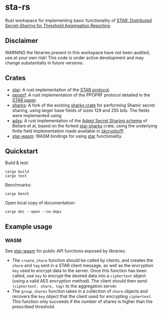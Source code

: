 # sta-rs

Rust workspace for implementing basic functionality of [STAR: Distributed
Secret-Sharing for Threshold Aggregation
Reporting](https://arxiv.org/abs/2109.10074).

## Disclaimer

WARNING the libraries present in this workspace have not been audited,
use at your own risk! This code is under active development and may
change substantially in future versions.

## Crates

- [star](./star): A rust implementation of the [STAR
  protocol](https://arxiv.org/abs/2109.10074).
- [ppoprf](./ppoprf): A rust implementation of the PPOPRF protocol
  detailed in the [STAR paper](https://arxiv.org/abs/2109.10074).
- [sharks](./sharks): A fork of the existing [sharks
  crate](https://crates.io/crates/sharks) for performing Shamir secret
  sharing, using larger base fields of sizes 129 and 255 bits. The
  fields were implemented using 
- [adss](./adss): A rust implementation of the [Adept Secret
  Sharing scheme](https://eprint.iacr.org/2020/800) of Bellare et al,
  based on the forked [star-sharks](./sharks) crate, using the underlying
  finite field implementation made available in
  [zkcrypto/ff](https://github.com/zkcrypto/ff).
- [star-wasm](./star-wasm): WASM bindings for using [star](./star)
  functionality.

## Quickstart

Build & test:
```
cargo build
cargo test
```

Benchmarks:
```
cargo bench
```

Open local copy of documentation:
```
cargo doc --open --no-deps
```
## Example usage

### WASM

See [star-wasm](./star-wasm/src/lib.rs) for public API functions exposed
by libraries.

- The `create_share` function should be called by clients, and creates
  the `share` and `tag` sent in a STAR client message, as well as the
  encryption `key` used to encrypt data to the server. Once this
  function has been called, use `key` to encrypt the desired data into a
  `ciphertext` object (using a valid AES encryption method). The client
  should then send `(ciphertext, share, tag)` to the aggregation server.
- The `group_shares` function takes in a collection of `share` objects
  and recovers the `key` object that the client used for encrypting
  `ciphertext`. This function only succeeds if the number of shares is
  higher than the prescribed threshold.

